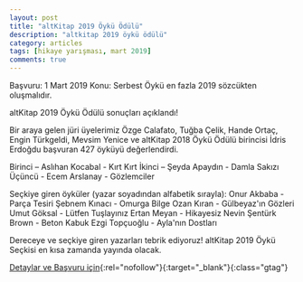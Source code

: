 ```yaml
---
layout: post
title: "altKitap 2019 Öykü Ödülü"
description: "altkitap 2019 öykü ödülü"
category: articles
tags: [hikaye yarışması, mart 2019]
comments: true
---
```


Başvuru: 1 Mart 2019
Konu: Serbest
Öykü en fazla 2019 sözcükten oluşmalıdır. 

altKitap 2019 Öykü Ödülü sonuçları açıklandı! 

Bir araya gelen jüri üyelerimiz Özge Calafato, Tuğba Çelik, Hande Ortaç, Engin Türkgeldi, Mevsim Yenice ve altKitap 2018 Öykü Ödülü birincisi İdris Erdoğdu başvuran 427 öyküyü değerlendirdi. 
 
Birinci – Aslıhan Kocabal - Kırt Kırt
İkinci – Şeyda Apaydın - Damla Sakızı
Üçüncü - Ecem Arslanay - Gözlemciler

Seçkiye giren öyküler (yazar soyadından alfabetik sırayla):
Onur Akbaba - Parça Tesiri
Şebnem Kınacı - Omurga
Bilge Ozan Kıran - Gülbeyaz'ın Gözleri
Umut Göksal - Lütfen Tuşlayınız
Ertan Meyan - Hikayesiz
Nevin Şentürk Brown - Beton Kabuk
Ezgi Topçuoğlu - Ayla'nın Dostları

Dereceye ve seçkiye giren yazarları tebrik ediyoruz! 
altKitap 2019 Öykü Seçkisi en kısa zamanda yayında olacak.

[Detaylar ve Başvuru için](http://www.altkitap.net/altkitap2019oykuodulu/?utm_source=edebiyatyarismalari.com&utm_medium=affiliate&utm_campaign=cpc){:rel="nofollow"}{:target="_blank"}{:class="gtag"}